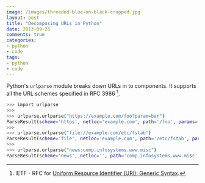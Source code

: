 ```yaml
---
image: /images/threaded-blue-on-black-cropped.jpg
layout: post
title: "Decomposing URLs in Python"
date: 2013-09-26
comments: true
categories:
- python
- code
tags:
- python
- code
---
```

Python's `urlparse` module breaks down URLs in to components. It supports all the URL schemes specified in RFC 3986 [^1].

```bash linenos:false
>>> import urlparse
>>>
>>> urlparse.urlparse("https://example.com/foo?param=bar")
ParseResult(scheme='https', netloc='example.com', path='/foo', params='', query='param=bar', fragment='')
>>>
>>> urlparse.urlparse("file://example.com/etc/fstab")
ParseResult(scheme='file', netloc='example.com', path='/etc/fstab', params='', query='', fragment='')
>>>
>>> urlparse.urlparse("news:comp.infosystems.www.misc")
ParseResult(scheme='news', netloc='', path='comp.infosystems.www.misc', params='', query='', fragment='')
```

[^1]: IETF - RFC for [Uniform Resource Identifier (URI): Generic Syntax](https://tools.ietf.org/html/rfc3986).
